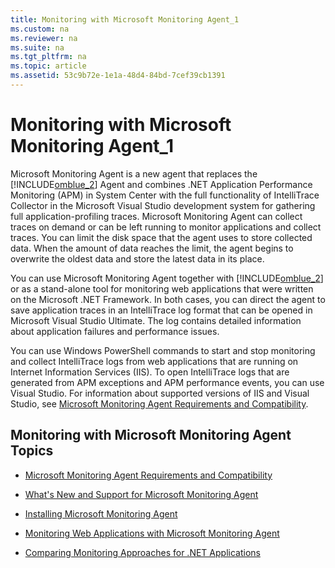 ```yaml
---
title: Monitoring with Microsoft Monitoring Agent_1
ms.custom: na
ms.reviewer: na
ms.suite: na
ms.tgt_pltfrm: na
ms.topic: article
ms.assetid: 53c9b72e-1e1a-48d4-84bd-7cef39cb1391
---
```

# Monitoring with Microsoft Monitoring Agent_1
Microsoft Monitoring Agent is a new agent that replaces the [!INCLUDE[omblue_2](./Token/omblue_2_md.md)] Agent and combines .NET Application Performance Monitoring \(APM\) in System Center with the full functionality of IntelliTrace Collector in the Microsoft Visual Studio development system for gathering full application\-profiling traces. Microsoft Monitoring Agent can collect traces on demand or can be left running to monitor applications and collect traces. You can limit the disk space that the agent uses to store collected data. When the amount of data reaches the limit, the agent begins to overwrite the oldest data and store the latest data in its place.

You can use Microsoft Monitoring Agent together with [!INCLUDE[omblue_2](./Token/omblue_2_md.md)] or as a stand\-alone tool for monitoring web applications that were written on the Microsoft .NET Framework. In both cases, you can direct the agent to save application traces in an IntelliTrace log format that can be opened in Microsoft Visual Studio Ultimate. The log contains detailed information about application failures and performance issues.

You can use Windows PowerShell commands to start and stop monitoring and collect IntelliTrace logs from web applications that are running on Internet Information Services \(IIS\). To open IntelliTrace logs that are generated from APM exceptions and APM performance events, you can use Visual Studio. For information about supported versions of IIS and Visual Studio, see [Microsoft Monitoring Agent Requirements and Compatibility](./Microsoft-Monitoring-Agent-Requirements-and-Compatibility.md).

## Monitoring with Microsoft Monitoring Agent Topics

-   [Microsoft Monitoring Agent Requirements and Compatibility](./Microsoft-Monitoring-Agent-Requirements-and-Compatibility.md)

-   [What's New and Support for Microsoft Monitoring Agent](assetId:///79ab2cd1-a598-4f3b-a3cb-afcdb2e1eaab)

-   [Installing Microsoft Monitoring Agent](./Installing-Microsoft-Monitoring-Agent.md)

-   [Monitoring Web Applications with Microsoft Monitoring Agent](./Monitoring-Web-Applications-with-Microsoft-Monitoring-Agent.md)

-   [Comparing Monitoring Approaches for .NET Applications](./Comparing-Monitoring-Approaches-for-.NET-Applications.md)



